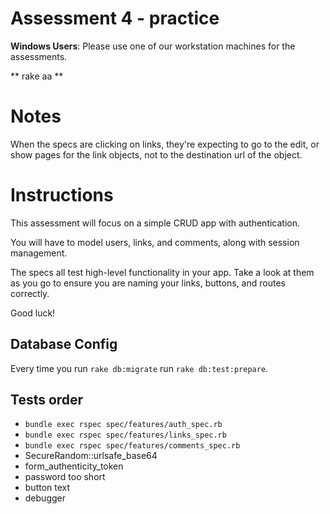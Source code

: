 # Assessment 4 - practice
**Windows Users**: Please use one of our workstation machines for the assessments.

** rake aa **
# Notes
When the specs are clicking on links, they're expecting to go to the edit, or show pages for the link objects, not to the destination url of the object.


# Instructions
This assessment will focus on a simple CRUD app with authentication.

You will have to model users, links, and comments, along with session
management.

The specs all test high-level functionality in your app. Take a look at
them as you go to ensure you are naming your links, buttons, and routes
correctly.

Good luck!

## Database Config
Every time you run `rake db:migrate` run `rake db:test:prepare`.

## Tests order

* `bundle exec rspec spec/features/auth_spec.rb`
* `bundle exec rspec spec/features/links_spec.rb`
* `bundle exec rspec spec/features/comments_spec.rb`
* SecureRandom::urlsafe_base64
* form_authenticity_token
* password too short
* button text
* debugger
